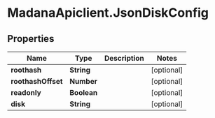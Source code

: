 # MadanaApiclient.JsonDiskConfig

## Properties

Name | Type | Description | Notes
------------ | ------------- | ------------- | -------------
**roothash** | **String** |  | [optional] 
**roothashOffset** | **Number** |  | [optional] 
**readonly** | **Boolean** |  | [optional] 
**disk** | **String** |  | [optional] 


